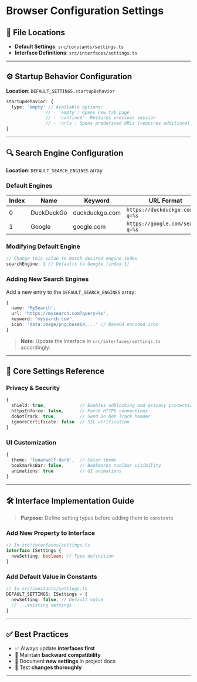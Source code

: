# Browser Configuration Settings

## 📁 File Locations

- **Default Settings**: `src/constants/settings.ts`  
- **Interface Definitions**: `src/interfaces/settings.ts`

---

## ⚙️ Startup Behavior Configuration

**Location**: `DEFAULT_SETTINGS.startupBehavior`

```ts
startupBehavior: {
  type: 'empty' // Available options:
               // - 'empty': Opens new tab page
               // - 'continue': Restores previous session
               // - 'urls': Opens predefined URLs (requires additional config)
}
```

---

## 🔍 Search Engine Configuration

**Location**: `DEFAULT_SEARCH_ENGINES` array

### Default Engines

| Index | Name        | Keyword         | URL Format                                |
|-------|-------------|------------------|-------------------------------------------|
| 0     | DuckDuckGo  | duckduckgo.com   | `https://duckduckgo.com/?q=%s`            |
| 1     | Google      | google.com       | `https://google.com/search?q=%s`          |

### Modifying Default Engine

```ts
// Change this value to match desired engine index
searchEngine: 1 // Defaults to Google (index 1)
```

### Adding New Search Engines

Add a new entry to the `DEFAULT_SEARCH_ENGINES` array:

```ts
{
  name: 'MySearch',
  url: 'https://mysearch.com?query=%s',
  keyword: 'mysearch.com',
  icon: 'data:image/png;base64,...' // Base64 encoded icon
}
```

> **Note**: Update the interface in `src/interfaces/settings.ts` accordingly.

---

## 🔐 Core Settings Reference

### Privacy & Security

```ts
{
  shield: true,             // Enables adblocking and privacy protection
  httpsEnforce: false,      // Force HTTPS connections
  doNotTrack: true,         // Send Do Not Track header
  ignoreCertificate: false  // SSL verification
}
```

### UI Customization

```ts
{
  theme: 'lunarwolf-dark',  // Color theme
  bookmarksBar: false,      // Bookmarks toolbar visibility
  animations: true          // UI animations
}
```

---

## 🛠 Interface Implementation Guide

> **Purpose**: Define setting types before adding them to `constants`

### Add New Property to Interface

```ts
// In src/interfaces/settings.ts
interface ISettings {
  newSetting: boolean; // Type definition
}
```

### Add Default Value in Constants

```ts
// In src/constants/settings.ts
DEFAULT_SETTINGS: ISettings = {
  newSetting: false, // Default value
  // ...existing settings
}
```

---

## ✅ Best Practices

- ✅ Always update **interfaces first**
- 🔁 Maintain **backward compatibility**
- 📝 Document **new settings** in project docs
- 🧪 Test **changes thoroughly**

---